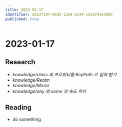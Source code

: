 ```yaml
---
title: 2023-01-17
identifier: 28a3f197-95d3-12e8-5234-cd2d793e3905
published: true
---
```


# 2023-01-17

## Research

* *knowledge/class 의 프로퍼티를 KeyPath 로 입력 받기*
* *knowledge/Realm*
* *knowledge/Mirror*
* *knowledge/any 와 some 의 속도 차이*

## Reading

* do something
